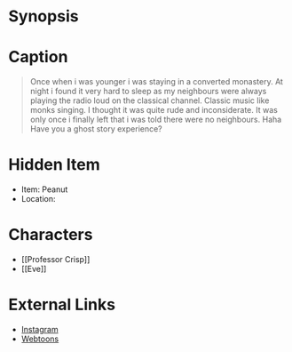 # Synopsis


# Caption
> Once when i was younger i was staying in a converted monastery. At night i found it very hard to sleep as my neighbours were always playing the radio loud on the classical channel. Classic music like monks singing. I thought it was quite rude and inconsiderate. It was only once i finally left that i was told there were no neighbours. Haha Have you a ghost story experience?

# Hidden Item
* Item: Peanut 
* Location: <strike></strike>

# Characters
* [[Professor Crisp]]
* [[Eve]]

# External Links
* [Instagram](https://www.instagram.com/p/CA_ax5OjTHy/)
* [Webtoons](https://www.webtoons.com/en/challenge/twistwood-tales/43-ghost-sheet/viewer?title_no=344740&episode_no=47)